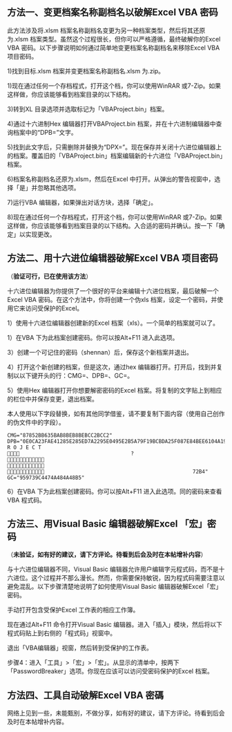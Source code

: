 
## 方法一、变更档案名称副档名以破解Excel VBA 密码

此方法涉及将.xlsm 档案名称副档名变更为另一种档案类型，然后将其还原为.xlsm 档案类型。虽然这个过程很长，但你可以严格遵循，最终破解你的Excel VBA 密码。以下步骤说明如何通过简单地变更档案名称副档名来移除Excel VBA 项目密码。

1)找到目标.xlsm 档案并变更档案名称副档名.xlsm 为.zip。

1)现在通过任何一个存档程式，打开这个档，你可以使用WinRAR 或7-Zip。如果这样做，你应该能够看到档案目录的以下结构。

3)转到XL 目录选项并选取标记为「VBAProject.bin」档案。

4)通过十六进制Hex 编辑器打开VBAProject.bin 档案，并在十六进制编辑器中查询档案中的“DPB=”文字。

5)找到此文字后，只需删除并替换为“DPX=”。现在保存并关闭十六进位编辑器上的档案。覆盖旧的「VBAProject.bin」档案编辑新的十六进位「VBAProject.bin」档案。

6)档案名称副档名还原为.xlsm，然后在Excel 中打开。从弹出的警告视窗中，选择「是」并忽略其他选项。

7)运行VBA 编辑器，如果弹出对话方块，选择「确定」。

8)现在通过任何一个存档程式，打开这个档，你可以使用WinRAR 或7-Zip。如果这样做，你应该能够看到档案目录的以下结构。入合适的密码并确认。按一下「确定」以实现更改。

## 方法二、用十六进位编辑器破解Excel VBA 项目密码

（**验证可行，已在使用该方法**）

十六进位编辑器为你提供了一个很好的平台来编辑十六进位档案，最后破解一个Excel VBA 密码。在这个方法中，你将创建一个伪xls 档案，设定一个密码，并使用它来访问受保护的Excel。

1）使用十六进位编辑器创建新的Excel 档案（xls）。一个简单的档案就可以了。

1）在VBA 下为此档案创建密码。你可以按Alt+F11 进入此选项。

3）创建一个可记住的密码（shennan）后，保存这个新档案并退出。

4）打开这个新创建的档案，但是这次，通过hex 编辑器打开。打开后，找到并复制以以下键开头的行：CMG=、DPB=、GC=。

5）使用Hex 编辑器打开你想要解密密码的Excel 档案。将复制的文字贴上到相应的栏位中并保存变更，退出档案。

本人使用以下字段替换，如有其他同学借鉴，请不要复制下面内容（使用自己创作的伪文件中的字段）。

```text
CMG="87852BB635BAB8BEB8BEBCC2BCC2"
DPB="0E0CA23FAE41285E285ED7A2295E0495E2B5A79F19BCBDA25F087E84BEE6104A1930A1540EP R O J E C T                                                                                               ?                                                                                                                                                                                                                                                                                                                                                                    72B4"
GC="959739C4474A484A48B5"
```

6）在VBA 下为此档案创建密码。你可以按Alt+F11 进入此选项。同的密码来查看VBA 程式码。

## 方法三、用Visual Basic 编辑器破解Excel 「宏」密码

（**未验证，如有好的建议，请下方评论。待看到后会及时在本帖增补内容**）

与十六进位编辑器不同，Visual Basic 编辑器允许用户编辑字元程式码，而不是十六进位。这个过程并不那么漫长。然而，你需要保持敏锐，因为程式码需要注意以避免混乱。以下步骤清楚地说明了如何使用Visual Basic 编辑器破解Excel「宏」密码。

手动打开包含受保护Excel 工作表的相应工作簿。

现在通过Alt+F11 命令打开Visual Basic 编辑器。进入「插入」模块，然后将以下程式码贴上到右侧的「程式码」视窗中。


退出「VBA编辑器」视窗，然后转到受保护的工作表。

步骤4：进入「工具」>「宏」>「宏」。从显示的清单中，按两下「PasswordBreaker」选项。你现在应该可以访问受密码保护的Excel 档案。

## 方法四、工具自动破解Excel VBA 密碼

网络上见到一些，未能甄别，不做分享，如有好的建议，请下方评论。待看到后会及时在本帖增补内容。